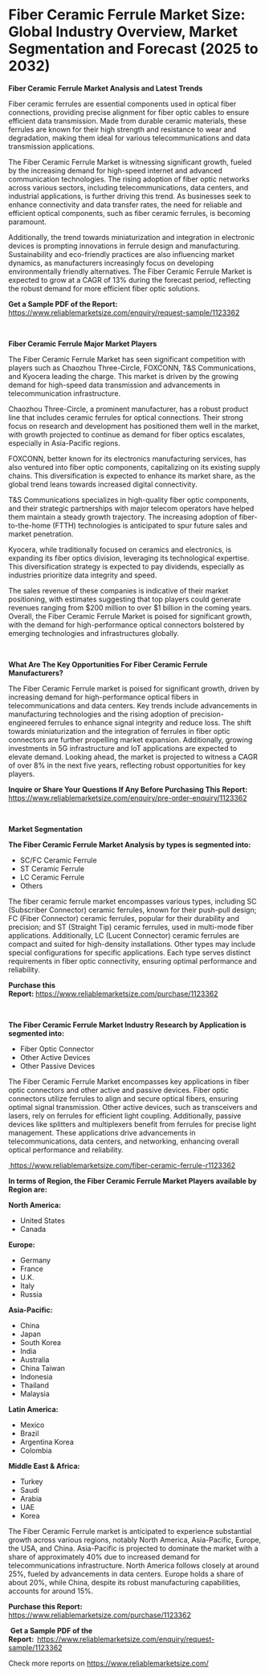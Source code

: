 <p><h1>Fiber Ceramic Ferrule Market Size: Global Industry Overview, Market Segmentation and Forecast (2025 to 2032)</h1></p><p><strong>Fiber Ceramic Ferrule Market Analysis and Latest Trends</strong></p>
<p><p>Fiber ceramic ferrules are essential components used in optical fiber connections, providing precise alignment for fiber optic cables to ensure efficient data transmission. Made from durable ceramic materials, these ferrules are known for their high strength and resistance to wear and degradation, making them ideal for various telecommunications and data transmission applications.</p><p>The Fiber Ceramic Ferrule Market is witnessing significant growth, fueled by the increasing demand for high-speed internet and advanced communication technologies. The rising adoption of fiber optic networks across various sectors, including telecommunications, data centers, and industrial applications, is further driving this trend. As businesses seek to enhance connectivity and data transfer rates, the need for reliable and efficient optical components, such as fiber ceramic ferrules, is becoming paramount.</p><p>Additionally, the trend towards miniaturization and integration in electronic devices is prompting innovations in ferrule design and manufacturing. Sustainability and eco-friendly practices are also influencing market dynamics, as manufacturers increasingly focus on developing environmentally friendly alternatives. The Fiber Ceramic Ferrule Market is expected to grow at a CAGR of 13% during the forecast period, reflecting the robust demand for more efficient fiber optic solutions.</p></p>
<p><strong>Get a Sample PDF of the Report:&nbsp;</strong> <a href="https://www.reliablemarketsize.com/enquiry/request-sample/1123362?utm_campaign=1872&utm_medium=2&utm_source=Github&utm_content=ia&utm_term=05022025&utm_id=fiber-ceramic-ferrule">https://www.reliablemarketsize.com/enquiry/request-sample/1123362</a></p>
<p>&nbsp;</p>
<p><strong>Fiber Ceramic Ferrule Major Market Players</strong></p>
<p><p>The Fiber Ceramic Ferrule Market has seen significant competition with players such as Chaozhou Three-Circle, FOXCONN, T&S Communications, and Kyocera leading the charge. This market is driven by the growing demand for high-speed data transmission and advancements in telecommunication infrastructure.</p><p>Chaozhou Three-Circle, a prominent manufacturer, has a robust product line that includes ceramic ferrules for optical connections. Their strong focus on research and development has positioned them well in the market, with growth projected to continue as demand for fiber optics escalates, especially in Asia-Pacific regions. </p><p>FOXCONN, better known for its electronics manufacturing services, has also ventured into fiber optic components, capitalizing on its existing supply chains. This diversification is expected to enhance its market share, as the global trend leans towards increased digital connectivity.</p><p>T&S Communications specializes in high-quality fiber optic components, and their strategic partnerships with major telecom operators have helped them maintain a steady growth trajectory. The increasing adoption of fiber-to-the-home (FTTH) technologies is anticipated to spur future sales and market penetration.</p><p>Kyocera, while traditionally focused on ceramics and electronics, is expanding its fiber optics division, leveraging its technological expertise. This diversification strategy is expected to pay dividends, especially as industries prioritize data integrity and speed.</p><p>The sales revenue of these companies is indicative of their market positioning, with estimates suggesting that top players could generate revenues ranging from $200 million to over $1 billion in the coming years. Overall, the Fiber Ceramic Ferrule Market is poised for significant growth, with the demand for high-performance optical connectors bolstered by emerging technologies and infrastructures globally.</p></p>
<p>&nbsp;</p>
<p><strong>What Are The Key Opportunities For Fiber Ceramic Ferrule Manufacturers?</strong></p>
<p><p>The Fiber Ceramic Ferrule market is poised for significant growth, driven by increasing demand for high-performance optical fibers in telecommunications and data centers. Key trends include advancements in manufacturing technologies and the rising adoption of precision-engineered ferrules to enhance signal integrity and reduce loss. The shift towards miniaturization and the integration of ferrules in fiber optic connectors are further propelling market expansion. Additionally, growing investments in 5G infrastructure and IoT applications are expected to elevate demand. Looking ahead, the market is projected to witness a CAGR of over 8% in the next five years, reflecting robust opportunities for key players.</p></p>
<p><strong>Inquire or Share Your Questions If Any Before Purchasing This Report:</strong> <a href="https://www.reliablemarketsize.com/enquiry/pre-order-enquiry/1123362?utm_campaign=1872&utm_medium=2&utm_source=Github&utm_content=ia&utm_term=05022025&utm_id=fiber-ceramic-ferrule">https://www.reliablemarketsize.com/enquiry/pre-order-enquiry/1123362</a></p>
<p>&nbsp;</p>
<p><strong>Market Segmentation</strong></p>
<p><strong>The Fiber Ceramic Ferrule Market Analysis by types is segmented into:</strong></p>
<p><ul><li>SC/FC Ceramic Ferrule</li><li>ST Ceramic Ferrule</li><li>LC Ceramic Ferrule</li><li>Others</li></ul></p>
<p><p>The fiber ceramic ferrule market encompasses various types, including SC (Subscriber Connector) ceramic ferrules, known for their push-pull design; FC (Fiber Connector) ceramic ferrules, popular for their durability and precision; and ST (Straight Tip) ceramic ferrules, used in multi-mode fiber applications. Additionally, LC (Lucent Connector) ceramic ferrules are compact and suited for high-density installations. Other types may include special configurations for specific applications. Each type serves distinct requirements in fiber optic connectivity, ensuring optimal performance and reliability.</p></p>
<p><strong>Purchase this Report:&nbsp;</strong><a href="https://www.reliablemarketsize.com/purchase/1123362?utm_campaign=1872&utm_medium=2&utm_source=Github&utm_content=ia&utm_term=05022025&utm_id=fiber-ceramic-ferrule">https://www.reliablemarketsize.com/purchase/1123362</a></p>
<p>&nbsp;</p>
<p><strong>The Fiber Ceramic Ferrule Market Industry Research by Application is segmented into:</strong></p>
<p><ul><li>Fiber Optic Connector</li><li>Other Active Devices</li><li>Other Passive Devices</li></ul></p>
<p><p>The Fiber Ceramic Ferrule Market encompasses key applications in fiber optic connectors and other active and passive devices. Fiber optic connectors utilize ferrules to align and secure optical fibers, ensuring optimal signal transmission. Other active devices, such as transceivers and lasers, rely on ferrules for efficient light coupling. Additionally, passive devices like splitters and multiplexers benefit from ferrules for precise light management. These applications drive advancements in telecommunications, data centers, and networking, enhancing overall optical performance and reliability.</p></p>
<p><a href="https://www.reliablemarketsize.com/fiber-ceramic-ferrule-r1123362?utm_campaign=1872&utm_medium=2&utm_source=Github&utm_content=ia&utm_term=05022025&utm_id=fiber-ceramic-ferrule">&nbsp;https://www.reliablemarketsize.com/fiber-ceramic-ferrule-r1123362</a></p>
<p><strong>In terms of Region, the Fiber Ceramic Ferrule Market Players available by Region are:</strong></p>
<p>
    <p> <strong> North America: </strong>
        <ul>
            <li>United States</li>
            <li>Canada</li>
        </ul>
        </p> 
    <p> <strong> Europe: </strong>
        <ul>
            <li>Germany</li>
            <li>France</li>
            <li>U.K.</li>
            <li>Italy</li>
            <li>Russia</li>
        </ul>
        </p> 
    <p> <strong> Asia-Pacific: </strong>
        <ul>
            <li>China</li>
            <li>Japan</li>
            <li>South Korea</li>
            <li>India</li>
            <li>Australia</li>
            <li>China Taiwan</li>
            <li>Indonesia</li>
            <li>Thailand</li>
            <li>Malaysia</li>
        </ul>
        </p> 
    <p> <strong> Latin America: </strong>
        <ul>
            <li>Mexico</li>
            <li>Brazil</li>
            <li>Argentina Korea</li>
            <li>Colombia</li>
        </ul>
        </p> 
    <p> <strong> Middle East & Africa: </strong>
        <ul>
            <li>Turkey</li>
            <li>Saudi</li>
            <li>Arabia</li>
            <li>UAE</li>
            <li>Korea</li>
        </ul>
    </p>
    </p>
<p><p>The Fiber Ceramic Ferrule market is anticipated to experience substantial growth across various regions, notably North America, Asia-Pacific, Europe, the USA, and China. Asia-Pacific is projected to dominate the market with a share of approximately 40% due to increased demand for telecommunications infrastructure. North America follows closely at around 25%, fueled by advancements in data centers. Europe holds a share of about 20%, while China, despite its robust manufacturing capabilities, accounts for around 15%.</p></p>
<p><strong>Purchase this Report: </strong><a href="https://www.reliablemarketsize.com/purchase/1123362?utm_campaign=1872&utm_medium=2&utm_source=Github&utm_content=ia&utm_term=05022025&utm_id=fiber-ceramic-ferrule">https://www.reliablemarketsize.com/purchase/1123362</a></p>
<p>&nbsp;<strong>Get a Sample PDF of the Report:&nbsp;&nbsp;</strong><a href="https://www.reliablemarketsize.com/enquiry/request-sample/1123362?utm_campaign=1872&utm_medium=2&utm_source=Github&utm_content=ia&utm_term=05022025&utm_id=fiber-ceramic-ferrule">https://www.reliablemarketsize.com/enquiry/request-sample/1123362</a></p>
<p><strong></strong></p>
<p>Check more reports on <a href="https://www.reliablemarketsize.com/?utm_campaign=1872&utm_medium=2&utm_source=Github&utm_content=ia&utm_term=05022025&utm_id=fiber-ceramic-ferrule">https://www.reliablemarketsize.com/</a></p>